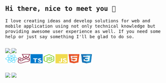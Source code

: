 <p>
  <h2><samp>Hi there, nice to meet you 🙂</samp></h2>
</p>

<p>
  <samp>I love creating ideas and develop solutions for web and mobile application using not only technical knowledge but providing awesome user experience as well. If you need some help or just say something I'll be glad to do so.</samp>
</p>

##

  <div>
    <a href="https://github.com/gsaaraujo">
    <img height="180em" src="https://github-readme-stats.vercel.app/api?username=gsaaraujo&show_icons=true&theme=dracula&include_all_commits=true&count_private=true"/>
    <img height="180em" src="https://github-readme-stats.vercel.app/api/top-langs/?username=gsaaraujo&layout=compact&langs_count=7&theme=dracula"/>
  </div>
  <div style="display: flex"><br>
    <img align="center" alt="React" height="30" width="40" src="https://raw.githubusercontent.com/devicons/devicon/master/icons/react/react-original.svg">
    <img align="center" alt="Tests" height="30" width="40" src="https://raw.githubusercontent.com/devicons/devicon/master/icons/jest/jest-plain.svg">
    <img align="center" alt="Ts" height="30" width="40" src="https://raw.githubusercontent.com/devicons/devicon/master/icons/typescript/typescript-plain.svg">
    <img align="center" alt="Node" height="30" width="40" src="https://raw.githubusercontent.com/devicons/devicon/master/icons/nodejs/nodejs-plain.svg">
    <img align="center" alt="Js" height="30" width="40" src="https://raw.githubusercontent.com/devicons/devicon/master/icons/javascript/javascript-plain.svg">
    <img align="center" alt="HTML" height="30" width="40" src="https://raw.githubusercontent.com/devicons/devicon/master/icons/html5/html5-original.svg">
    <img align="center" alt="CSS" height="30" width="40" src="https://raw.githubusercontent.com/devicons/devicon/master/icons/css3/css3-original.svg">
  </div>

  ##
  
   <div>
    <a href="https://www.linkedin.com/in/gabriel-araujo-371591219" target="_blank"><img src="https://img.shields.io/badge/-LinkedIn-%230077B5?style=for-the-badge&logo=linkedin&logoColor=white" target="_blank"></a> 
     <a href = "mailto:gabriel.houth@gmail.com"><img src="https://img.shields.io/badge/-Gmail-%23333?style=for-the-badge&logo=gmail&logoColor=white" target="_blank"></a>
  </div>
